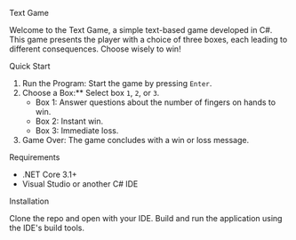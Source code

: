 Text Game

Welcome to the Text Game, a simple text-based game developed in C#. 
This game presents the player with a choice of three boxes, each leading to different consequences. Choose wisely to win!

Quick Start

1. Run the Program: Start the game by pressing `Enter`.
2. Choose a Box:** Select box `1`, `2`, or `3`.
   - Box 1: Answer questions about the number of fingers on hands to win.
   - Box 2: Instant win.
   - Box 3: Immediate loss.
3. Game Over: The game concludes with a win or loss message.

Requirements

- .NET Core 3.1+
- Visual Studio or another C# IDE

Installation

Clone the repo and open with your IDE. Build and run the application using the IDE's build tools.
